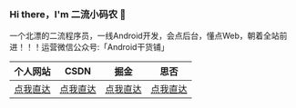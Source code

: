 ### Hi there，I'm 二流小码农 👋

一个北漂的二流程序员，一线Android开发，会点后台，懂点Web，朝着全站前进！！！运营微信公众号:「Android干货铺」


|  个人网站  |  CSDN  |  掘金  |  思否  |
|  ----  | ----  | --- | --- |
| [点我直达](https://www.vipandroid.cn/) | [点我直达](https://blog.csdn.net/ming_147)|[点我直达](https://juejin.cn/user/1398234520239095)| [点我直达](https://segmentfault.com/u/abnerming888)|


